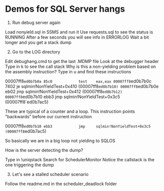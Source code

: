 # Demos for SQL Server hangs

1. Run debug server again

Load nonyield.sql in SSMS and run it
Use requests.sql to see the status is RUNNING
After a few seconds you will see info in ERRORLOG
Wait a bit longer and you get a stack dump

2. Go to the LOG directory

Edit debughang.cmd to get the last .MDMP file
Look at the debugger header
Type in k to see the call stack
Why is this a non-yielding problem based on the assembly instruction?
Type in u and find these instructions

00007ff8`ed0b7b0a 85c0            test    eax,eax
00007ff8`ed0b7b0c 7402            je      sqlmin!NonYieldTest+0x410 (00007ff8`ed0b7b10)
00007ff8`ed0b7b0e eb02            jmp     sqlmin!NonYieldTest+0x412 (00007ff8`ed0b7b12)
00007ff8`ed0b7b10 ebb3            jmp     sqlmin!NonYieldTest+0x3c5 (00007ff8`ed0b7ac5)

These are typical of a counter and a loop. This instruction points "backwards" before our current instruction

00007ff8`ed0b7b10 ebb3            jmp     sqlmin!NonYieldTest+0x3c5 (00007ff8`ed0b7ac5)

So basically we are in a big loop not yielding to SQLOS

How is the server detecting the dump?

Type in !uniqstack
Search for SchedulerMonitor
Notice the callstack is the one triggering the dump

3. Let's see a stalled scheduler scenario

Follow the readme.md in the scheduler_deadlock folder



